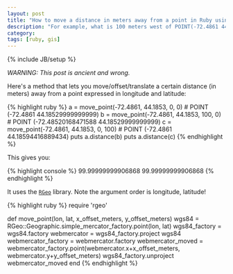 ```yaml
---
layout: post
title: "How to move a distance in meters away from a point in Ruby using RGeo"
description: "For example, what is 100 meters west of POINT(-72.4861 44.1853)?"
category:
tags: [ruby, gis]
---
```

{% include JB/setup %}

_WARNING: This post is ancient and wrong._

Here's a method that lets you move/offset/translate a certain distance (in meters) away from a point expressed in longitude and latitude:

{% highlight ruby %}
a = move_point(-72.4861, 44.1853, 0, 0)     # POINT (-72.4861 44.18529999999999)
b = move_point(-72.4861, 44.1853, 100, 0)   # POINT (-72.48520168471588 44.18529999999999)
c = move_point(-72.4861, 44.1853, 0, 100)   # POINT (-72.4861 44.18594416889434)
puts a.distance(b)
puts a.distance(c)
{% endhighlight %}

This gives you:

{% highlight console %}
99.99999999906868
99.99999999906868
{% endhighlight %}

It uses the [`RGeo`](https://github.com/rgeo/rgeo) library. Note the argument order is longitude, latitude!

{% highlight ruby %}
require 'rgeo'

def move_point(lon, lat, x_offset_meters, y_offset_meters)
  wgs84 = RGeo::Geographic.simple_mercator_factory.point(lon, lat)
  wgs84_factory = wgs84.factory
  webmercator = wgs84_factory.project wgs84
  webmercator_factory = webmercator.factory
  webmercator_moved = webmercator_factory.point(webmercator.x+x_offset_meters, webmercator.y+y_offset_meters)
  wgs84_factory.unproject webmercator_moved
end
{% endhighlight %}

